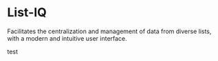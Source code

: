 # List-IQ
Facilitates the centralization and management of data from diverse lists, with a modern and intuitive user interface.

test